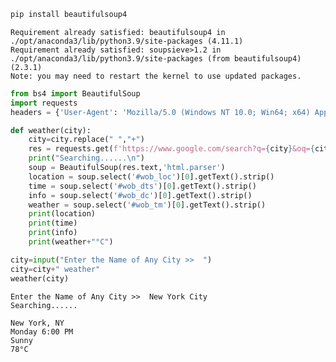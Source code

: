 ```python
pip install beautifulsoup4
```

    Requirement already satisfied: beautifulsoup4 in ./opt/anaconda3/lib/python3.9/site-packages (4.11.1)
    Requirement already satisfied: soupsieve>1.2 in ./opt/anaconda3/lib/python3.9/site-packages (from beautifulsoup4) (2.3.1)
    Note: you may need to restart the kernel to use updated packages.



```python
from bs4 import BeautifulSoup
import requests
headers = {'User-Agent': 'Mozilla/5.0 (Windows NT 10.0; Win64; x64) AppleWebKit/537.36 (KHTML, like Gecko) Chrome/58.0.3029.110 Safari/537.3'}

def weather(city):
    city=city.replace(" ","+")
    res = requests.get(f'https://www.google.com/search?q={city}&oq={city}&aqs=chrome.0.35i39l2j0l4j46j69i60.6128j1j7&sourceid=chrome&ie=UTF-8',headers=headers)
    print("Searching......\n")
    soup = BeautifulSoup(res.text,'html.parser')   
    location = soup.select('#wob_loc')[0].getText().strip()  
    time = soup.select('#wob_dts')[0].getText().strip()       
    info = soup.select('#wob_dc')[0].getText().strip() 
    weather = soup.select('#wob_tm')[0].getText().strip()
    print(location)
    print(time)
    print(info)
    print(weather+"°C") 

city=input("Enter the Name of Any City >>  ")
city=city+" weather"
weather(city)
```

    Enter the Name of Any City >>  New York City
    Searching......
    
    New York, NY
    Monday 6:00 PM
    Sunny
    78°C



```python

```
